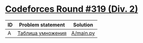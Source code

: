 # [Codeforces Round #319 (Div. 2)](http://codeforces.com/contest/577)

| ID | Problem statement                                                   | Solution               |
|----|---------------------------------------------------------------------|------------------------|
| A  | [Таблица умножения](http://codeforces.com/problemset/problem/577/A) | [A/main.py](A/main.py) |


